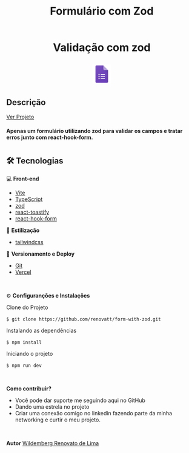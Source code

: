 #

<div align='center'>
<h1>Formulário com Zod<br> <br>
<p>Validação com zod</p>
<img src="./public/logo.png" width="50px"></h1>
</div>

## Descrição

[Ver Projeto](https://form-with-zod.vercel.app/)

#### Apenas um formulário utilizando zod para validar os campos e tratar erros junto com react-hook-form.

#


<!-- ![screens](./public/screen.png)

#

## _Layout Mobile_

![Mobile 1](./public/mobile-1.png)
![Mobile 2](./public/mobile-2.png)
![Mobile 3](./public/mobile-3.png)

#

## _Layout Web_


![Web 1](./public/web-1.png)
#
![Web 2](./public/web-2.png)
#
![Web 3](./public/web-3.png)
# -->

## 🛠️ Tecnologias

💻 **Front-end**
- [Vite](https://vitejs.dev/guide/)
- [TypeScript](https://www.typescriptlang.org)
- [zod](https://zod.dev/)
- [react-toastify](https://www.npmjs.com/package/react-toastify)
- [react-hook-form](https://react-hook-form.com/)

🎨 **Estilização**
- [tailwindcss](https://tailwindcss.com/docs/installation)

🔋 **Versionamento e Deploy**
- [Git](https://git-scm.com)
- [Vercel](https://vercel.com/)

<br>

⚙️ **Configuranções e Instalações**

Clone do Projeto

    $ git clone https://github.com/renovatt/form-with-zod.git

Instalando as dependências

    $ npm install

Iniciando o projeto

    $ npm run dev

<br>

**Como contribuir?**

- Você pode dar suporte me seguindo aqui no GitHub
- Dando uma estrela no projeto
- Criar uma conexão comigo no linkedin fazendo parte da minha networking e curtir o meu projeto.

<br>

**Autor**
[Wildemberg Renovato de Lima](https://www.linkedin.com/in/renovatt/)